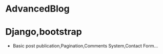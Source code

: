 # AdvancedBlog

# Django,bootstrap

- Basic post publication,Pagination,Comments System,Contact Form...

